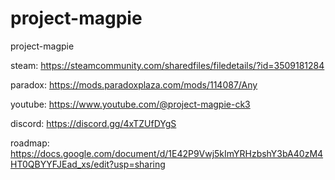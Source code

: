 # project-magpie
project-magpie

steam: https://steamcommunity.com/sharedfiles/filedetails/?id=3509181284

paradox: https://mods.paradoxplaza.com/mods/114087/Any

youtube: https://www.youtube.com/@project-magpie-ck3

discord: https://discord.gg/4xTZUfDYgS

roadmap: https://docs.google.com/document/d/1E42P9Vwj5kImYRHzbshY3bA40zM4HT0QBYYFJEad_xs/edit?usp=sharing
